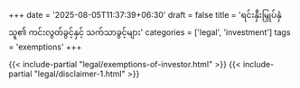 +++
date = '2025-08-05T11:37:39+06:30'
draft = false
title = 'ရင်းနှီးမြှုပ်နှံသူ၏ ကင်းလွတ်ခွင့်နှင့် သက်သာခွင့်များ'
categories = ['legal', 'investment']
tags = 'exemptions'
+++

{{< include-partial "legal/exemptions-of-investor.html" >}}
{{< include-partial "legal/disclaimer-1.html" >}}